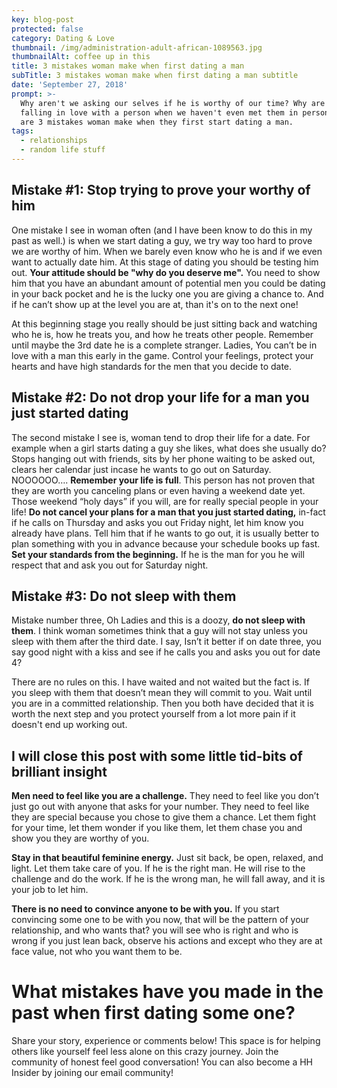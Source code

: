 ```yaml
---
key: blog-post
protected: false
category: Dating & Love
thumbnail: /img/administration-adult-african-1089563.jpg
thumbnailAlt: coffee up in this
title: 3 mistakes woman make when first dating a man
subTitle: 3 mistakes woman make when first dating a man subtitle
date: 'September 27, 2018'
prompt: >-
  Why aren't we asking our selves if he is worthy of our time? Why are we
  falling in love with a person when we haven't even met them in person?  Here
  are 3 mistakes woman make when they first start dating a man. 
tags:
  - relationships
  - random life stuff
---
```

## Mistake #1: Stop trying to prove your worthy of him

One mistake I see in woman often (and I have been know to do this in my past as well.) is when we start dating a guy, we try way too hard to prove we are worthy of him. When we barely even know who he is and if we even want to actually date him. At this stage of dating you should be testing him out. **Your attitude should be "why do you deserve me".** You need to show him that you have an abundant amount of potential men you could be dating in your back pocket and he is the lucky one you are giving a chance to. And if he can’t show up at the level you are at, than it's on to the next one!

At this beginning stage you really should be just sitting back and watching who he is, how he treats you, and how he treats other people. Remember until maybe the 3rd date he is a complete stranger. Ladies, You can’t be in love with a man this early in the game. Control your feelings, protect your hearts and have high standards for the men that you decide to date.

## Mistake #2: Do not drop your life for a man you just started dating

The second mistake I see is, woman tend to drop their life for a date. For example when a girl starts dating a guy she likes, what does she usually do? Stops hanging out with friends, sits by her phone waiting to be asked out, clears her calendar just incase he wants to go out on Saturday. NOOOOOO…. **Remember your life is full**. This person has not proven that they are worth you canceling plans or even having a weekend date yet. Those weekend “holy days” if you will, are for really special people in your life! **Do not cancel your plans for a man that you just started dating,** in-fact if he calls on Thursday and asks you out Friday night, let him know you already have plans. Tell him that if he wants to go out, it is usually better to plan something with you in advance because your schedule books up fast. **Set your standards from the beginning.** If he is the man for you he will respect that and ask you out for Saturday night.

## Mistake #3: Do not sleep with them

Mistake number three, Oh Ladies and this is a doozy, **do not sleep with them**. I think woman sometimes think that a guy will not stay unless you sleep with them after the third date. I say, Isn’t it better if on date three, you say good night with a kiss and see if he calls you and asks you out for date 4?

There are no rules on this. I have waited and not waited but the fact is. If you sleep with them that doesn’t mean they will commit to you. Wait until you are in a committed relationship. Then you both have decided that it is worth the next step and you protect yourself from a lot more pain if it doesn't end up working out.

## I will close this post with some little tid-bits of brilliant insight

**Men need to feel like you are a challenge.** They need to feel like you don’t just go out with anyone that asks for your number. They need to feel like they are special because you chose to give them a chance. Let them fight for your time, let them wonder if you like them, let them chase you and show you they are worthy of you.

**Stay in that beautiful feminine energy.** Just sit back, be open, relaxed, and light. Let them take care of you. If he is the right man. He will rise to the challenge and do the work. If he is the wrong man, he will fall away, and it is your job to let him.

**There is no need to convince anyone to be with you.** If you start convincing some one to be with you now, that will be the pattern of your relationship, and who wants that? you will see who is right and who is wrong if you just lean back, observe his actions and except who they are at face value, not who you want them to be.

# What mistakes have you made in the past when first dating some one?

Share your story, experience or comments below! This space is for helping others like yourself feel less alone on this crazy journey. Join the community of honest feel good conversation! You can also become a HH Insider by joining our email community!
